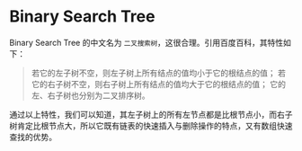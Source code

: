 # Binary Search Tree

Binary Search Tree 的中文名为 `二叉搜索树`，这很合理。引用百度百科，其特性如下：

> 若它的左子树不空，则左子树上所有结点的值均小于它的根结点的值； 若它的右子树不空，则右子树上所有结点的值均大于它的根结点的值； 它的左、右子树也分别为二叉排序树。

通过以上特性，我们可以知道，其左子树上的所有左节点都是比根节点小，而右子树肯定比根节点大，所以它既有链表的快速插入与删除操作的特点，又有数组快速查找的优势。
